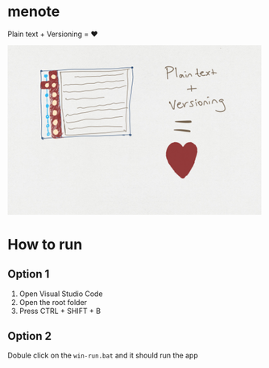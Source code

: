 ﻿# menote
Plain text + Versioning = ❤

![](Sketch.png)

# How to run

## Option 1

1. Open Visual Studio Code
2. Open the root folder
3. Press CTRL + SHIFT + B

## Option 2

Dobule click on the `win-run.bat` and it should run the app
